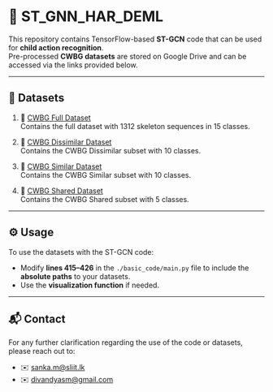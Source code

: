 # 🧠 ST_GNN_HAR_DEML

This repository contains TensorFlow-based **ST-GCN** code that can be used for **child action recognition**.  
Pre-processed **CWBG datasets** are stored on Google Drive and can be accessed via the links provided below.

---

## 📂 Datasets

1. 📁 [CWBG Full Dataset](https://drive.google.com/drive/folders/1T9kgWkrNlrPm_eKbY3NfBXsGVLDdBPt-?usp=share_link)  
   Contains the full dataset with 1312 skeleton sequences in 15 classes.

2. 📁 [CWBG Dissimilar Dataset](https://drive.google.com/drive/folders/1TwUnf5G_4IhLIh04Q1vb-JGPt1G5Hfby?usp=share_link)  
   Contains the CWBG Dissimilar subset with 10 classes.

3. 📁 [CWBG Similar Dataset](https://drive.google.com/drive/folders/1RUymfektG0jyCCpRr5Mdw-eWt2Pcxzzt?usp=share_link)  
   Contains the CWBG Similar subset with 10 classes.

4. 📁 [CWBG Shared Dataset](https://drive.google.com/drive/folders/1RMKR7cxV7BTCTjUTBSTAhxwXscBHeFFB?usp=share_link)  
   Contains the CWBG Shared subset with 5 classes.

---

## ⚙️ Usage

To use the datasets with the ST-GCN code:

- Modify **lines 415–426** in the `./basic_code/main.py` file to include the **absolute paths** to your datasets.
- Use the **visualization function** if needed.

---

## 📬 Contact

For any further clarification regarding the use of the code or datasets, please reach out to:

- ✉️ sanka.m@sliit.lk  
- ✉️ divandyasm@gmail.com
